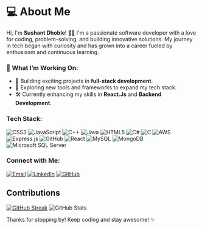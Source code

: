 # 💻 About Me  

Hi, I'm **Sushant Dhoble**! 👨‍💻 I'm a passionate software developer with a love for coding, problem-solving, and building innovative solutions. My journey in tech began with curiosity and has grown into a career fueled by enthusiasm and continuous learning.  

### 🔭 What I’m Working On:
- 🌟 Building exciting projects in **full-stack development**.
- 🚀 Exploring new tools and frameworks to expand my tech stack.  
- 🛠️ Currently enhancing my skills in **React.Js** and **Backend Development**. 

### Tech Stack:

![CSS3](https://img.shields.io/badge/CSS3-1572B6?style=flat-square&logo=css3&logoColor=white)
![JavaScript](https://img.shields.io/badge/JavaScript-F7DF1E?style=flat-square&logo=javascript&logoColor=black)
![C++](https://img.shields.io/badge/C++-00599C?style=flat-square&logo=c%2B%2B&logoColor=white)
![Java](https://img.shields.io/badge/Java-007396?style=flat-square&logo=java&logoColor=white)
![HTML5](https://img.shields.io/badge/HTML5-E34F26?style=flat-square&logo=html5&logoColor=white)
![C#](https://img.shields.io/badge/C%23-239120?style=flat-square&logo=c-sharp&logoColor=white)
![C](https://img.shields.io/badge/C-A8B9CC?style=flat-square&logo=c&logoColor=black)
![AWS](https://img.shields.io/badge/AWS-232F3E?style=flat-square&logo=amazon-aws&logoColor=white)
![Express.js](https://img.shields.io/badge/Express.js-000000?style=flat-square&logo=express&logoColor=white)
![GitHub](https://img.shields.io/badge/GitHub-181717?style=flat-square&logo=github&logoColor=white)
![React](https://img.shields.io/badge/React-61DAFB?style=flat-square&logo=react&logoColor=black)
![MySQL](https://img.shields.io/badge/MySQL-4479A1?style=flat-square&logo=mysql&logoColor=white)
![MongoDB](https://img.shields.io/badge/MongoDB-47A248?style=flat-square&logo=mongodb&logoColor=white)
![Microsoft SQL Server](https://img.shields.io/badge/Microsoft%20SQL%20Server-CC2927?style=flat-square&logo=microsoft-sql-server&logoColor=white)


### Connect with Me:

[![Email](https://img.shields.io/badge/Email-D14836?style=for-the-badge&logo=gmail&logoColor=white)](mailto:sushantdhoble67@gmail.com)
[![LinkedIn](https://img.shields.io/badge/LinkedIn-0077B5?style=for-the-badge&logo=linkedin&logoColor=white)](https://www.linkedin.com/in/sushant0607)
[![GitHub](https://img.shields.io/badge/GitHub-181717?style=for-the-badge&logo=github&logoColor=white)](https://github.com/sushant0607)

## Contributions
[![GitHub Streak](https://streak-stats.demolab.com/?user=sushant0607&theme=radical)](https://git.io/streak-stats)
![GitHub Stats](https://github-readme-stats.vercel.app/api?username=sushant0607&show_icons=true&theme=radical)

Thanks for stopping by! Keep coding and stay awesome! ✨
